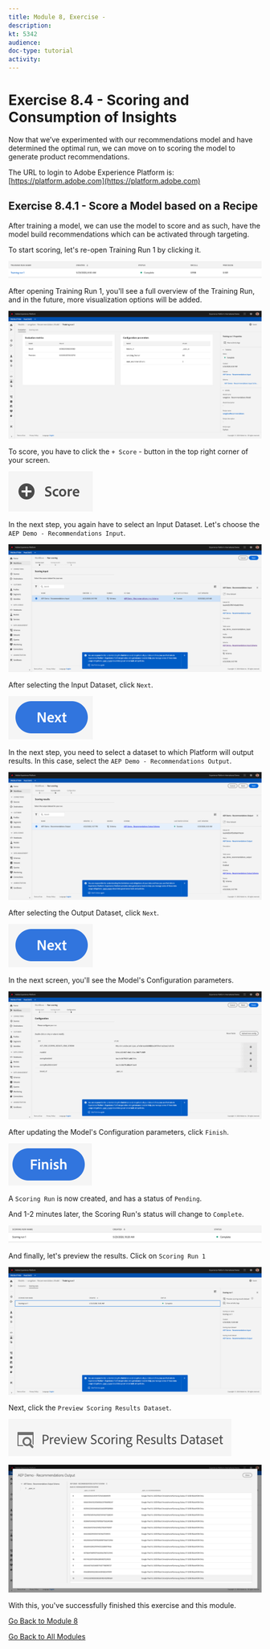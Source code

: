 ```yaml
---
title: Module 8, Exercise - 
description: 
kt: 5342
audience: 
doc-type: tutorial
activity: 
---
```


# Exercise 8.4 - Scoring and Consumption of Insights

Now that we’ve experimented with our recommendations model and have determined the optimal run, we can move on to scoring the model to generate product recommendations.

The URL to login to Adobe Experience Platform is: [https://platform.adobe.com](https://platform.adobe.com)

## Exercise 8.4.1 - Score a Model based on a Recipe

After training a model, we can use the model to score and as such, have the model build recommendations which can be activated through targeting.

To start scoring, let's re-open Training Run 1 by clicking it.

![DSW](./images/trainingrunsuccess.png)

After opening Training Run 1, you'll see a full overview of the Training Run, and in the future, more visualization options will be added.

![DSW](./images/trr1.png)

To score, you have to click the ```+ Score``` - button in the top right corner of your screen.

![DSW](./images/score.png)

In the next step, you again have to select an Input Dataset. Let's choose the ```AEP Demo - Recommendations Input```.

![DSW](./images/scoreinput.png)

After selecting the Input Dataset, click ```Next```.

![DSW](./images/next.png)

In the next step, you need to select a dataset to which Platform will output results. In this case, select the ```AEP Demo - Recommendations Output```.

![DSW](./images/scoreoutput.png)

After selecting the Output Dataset, click ```Next```.

![DSW](./images/next.png)

In the next screen, you'll see the Model's Configuration parameters.

![DSW](./images/scoreconfig.png)

After updating the Model's Configuration parameters, click ```Finish```.

![DSW](./images/finish.png)

A ```Scoring Run``` is now created, and has a status of ```Pending```.

And 1-2 minutes later, the Scoring Run's status will change to ```Complete```.

![DSW](./images/scoringrunsuccess.png)

And finally, let's preview the results. Click on ```Scoring Run 1```

![DSW](./images/scoringrunsuccessdtl.png)

Next, click the ```Preview Scoring Results Dataset```.

![DSW](./images/preview.png)

![DSW](./images/previewresults.png)

With this, you've successfully finished this exercise and this module.

[Go Back to Module 8](./README.md)

[Go Back to All Modules](../../README.md)
